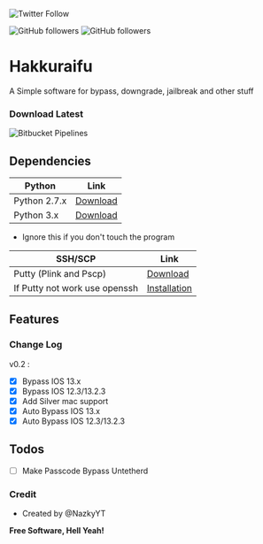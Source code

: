 ![Twitter Follow](https://img.shields.io/twitter/follow/nazkyyt?label=Follow%20the%20creator&style=social)

![GitHub followers](https://img.shields.io/github/followers/Hakkuraifu?label=Hakkuraifu&style=social) ![GitHub followers](https://img.shields.io/github/followers/nazky?label=NazkyYT&style=social)



# Hakkuraifu
A Simple software for bypass, downgrade, jailbreak and other stuff

### Download Latest 
![Bitbucket Pipelines](https://img.shields.io/bitbucket/pipelines/Hakkuraifu/Hakkuraifu?label=Download&style=for-the-badge)

## Dependencies

Python | Link
---------|-----
Python 2.7.x | [Download](https://www.python.org/downloads/release/python-2717/)
Python 3.x | [Download](https://www.python.org/downloads/release/python-382/)



- Ignore this if you don't touch the program

SSH/SCP | Link
--------|-----
Putty (Plink and Pscp) | [Download](https://www.chiark.greenend.org.uk/~sgtatham/putty/latest.html)
If Putty not work use openssh | [Installation](https://docs.microsoft.com/fr-fr/windows-server/administration/openssh/openssh_install_firstuse)



## Features

### Change Log 

v0.2 :

- [x] Bypass IOS 13.x
- [x] Bypass IOS 12.3/13.2.3
- [x] Add Silver mac support
- [x] Auto Bypass IOS 13.x
- [x] Auto Bypass IOS 12.3/13.2.3

## Todos 

- [ ] Make Passcode Bypass Untetherd

### Credit

- Created by @NazkyYT


**Free Software, Hell Yeah!**


